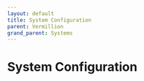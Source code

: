 ```yaml
---
layout: default
title: System Configuration
parent: Vermillion
grand_parent: Systems
---
```


# System Configuration

